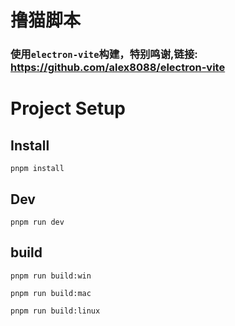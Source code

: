 # 撸猫脚本

### 使用`electron-vite`构建，特别鸣谢,链接: https://github.com/alex8088/electron-vite

# Project Setup

## Install

`pnpm install`

## Dev

`pnpm run dev`

## build

`pnpm run build:win`

`pnpm run build:mac`

`pnpm run build:linux`
